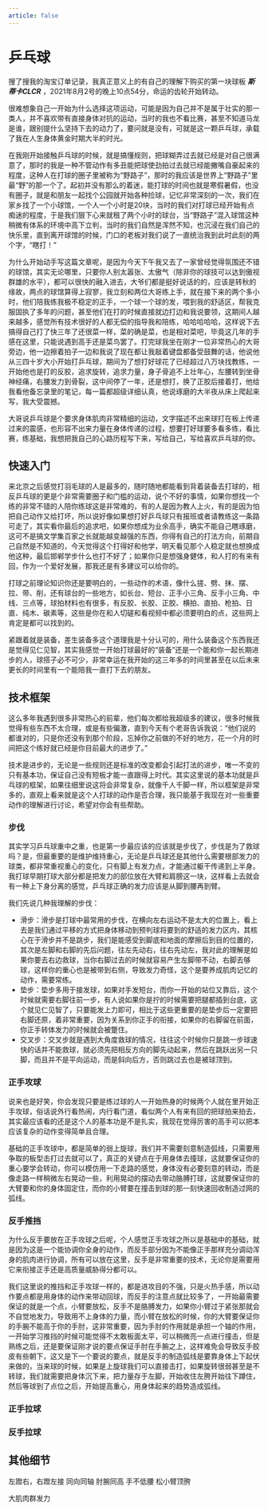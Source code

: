 ```yaml
---
article: false
---
```


# 乒乓球
搜了搜我的淘宝订单记录，我真正意义上的有自己的理解下购买的第一块球板 **_斯蒂卡CLCR_** ，2021年8月2号的晚上10点54分，命运的齿轮开始转动。

很难想象自己一开始为什么选择这项运动，可能是因为自己并不是属于壮实的那一类人，并不喜欢带有直接身体对抗的运动，当时的我也不看比赛，甚至不知道马龙是谁，跟别提什么坚持下去的动力了，要问就是没有，可就是这一颗乒乓球，承载了我在人生身体黄金时期大半的时光。

在我刚开始接触乒乓球的时候，就是搞懂规则，把球糊弄过去就已经是对自己很满意了，那时的我是一种不管动作有多丑能把球使劲拍过去就已经能撇嘴自豪起来的程度，这种人在打球的圈子里被称为“野路子”，那时的我应该是世界上“野路子”里最“野”的那一个了。起初并没有那么的着迷，能打球的时间也就是寒假暑假，也没有圈子，就是和朋友一起找个公园就开始各种捡球，记忆非常深刻的一次，我们在家乡找了一个小球馆，一个人一个小时是20块，当时的我们对打球已经开始有点痴迷的程度，于是我们狠下心来就租了两个小时的球台，当“野路子”混入球馆这种稍微有体系的环境中高下立判，当时的我们自然是浑然不知，也沉浸在我们自己的快乐里，直到离开球馆的时候，门口的老板对我们说了一直统治我到此时此刻的两个字，“瞎打！”

为什么开始动手写这篇文章呢，是因为今天下午我又去了一家曾经觉得氛围还不错的球馆，其实无论哪里，只要你人别太嚣张、太傲气（除非你的球技可以达到傲视群雄的水平），都可以很快的融入进去，大爷们都是挺好说话的的，应该是转秋的缘故，两点的球馆算得上寂寥，我立刻和两位大哥练上手，就在接下来的两个多小时，他们陪我练我极不稳定的正手，一个球一个球的发，喂到我的舒适区，帮我克服固执了多年的问题，甚至他们在打的时候直接就边打边和我说要领，这期间人越来越多，感觉所有技术很好的人都无偿的指导我和陪练，哈哈哈哈哈，这样说下去搞得自己打了快三年了还很菜一样，菜的确是菜，也是相对菜吧，毕竟这几年的手感在这里，只能说遇到高手还是菜鸟罢了。打完球我坐在刚才一位非常热心的大哥旁边，他一边擦着拍子一边和我说了现在都让我敲着键盘都备受鼓舞的话，他说他从三四十岁大小开始打乒乓球，期间为了想打好球花了已经超过八万块找教练，一开始他也是打的反胶，追求旋转，追求力量，身子骨追不上壮年心，左腰转到坐骨神经痛，右腰发力到骨裂，这中间停了一年，还是想打，换了正胶后接着打，他给我看他备忘录里的笔记，每一篇都超级详细认真，他说琢磨的大半夜从床上爬起来写，我大受震撼。

大哥说乒乓球是个要求身体肌肉非常精细的运动，文字描述不出来球打在板上传递过来的震感，也形容不出来力量在身体传递的过程，想要打好球要多看多练，看比赛，练基础，我想把我自己的心路历程写下来，写给自己，写给喜欢乒乓球的你。

## 快速入门
来北京之后感觉打羽毛球的人是最多的，随时随地都能看到背着装备去打球的，相反乒乓球的更是个非常需要圈子和门槛的运动，说个不好的事情，如果你想找一个练的非常不错的人陪你练球这是非常难的，有的人是因为教人上火，有的是因为怕把自己动作又给打坏，所以说好像如果想打好乒乓球只有报班或者请教练这一条路可走了，其实看你最后的追求吧，如果你想成为业余高手，确实不能自己瞎琢磨，这可不是搞文学集百家之长就能越变越强的东西，你得有自己的打法方向，前期自己自然是不知道的，今天觉得这个打得好和他学，明天看见那个人稳定就也想换成他这种，最后邯郸学步什么也打不好了；如果你只是想强身健体，和人打的有来有回，作为一个爱好发展，那我还是有多建议可以给你的。

打球之前理论知识你还是要明白的，一些动作的术语，像什么搓、劈、抹、摆、拉、带、削，还有球台的一些地方，如长台、短台、正手小三角、反手小三角、中线、三点等，球拍材料也有很多，有反胶、长胶、正胶、横拍、直拍、枪拍、日直、纯木、碳素等，这些是你在和人切磋和看视频中都必须要明白的点，这些网上肯定是都可以找到的。

紧跟着就是装备，差生装备多这个道理我是十分认可的，用什么装备这个东西我还是觉得见仁见智，其实我感觉一开始打球最好的“装备”还是一个能和你一起长期进步的人，球搭子必不可少，非常幸运在我开始的这三年多的时间里甚至在以后未来更长的时间里有一个能陪我一直打下去的朋友。

## 技术框架
这么多年我遇到很多非常热心的前辈，他们每次都给我超级多的建议，很多时候我觉得有些东西不太合理，或是有些偏激，直到今天有个老哥告诉我说：“他们说的都谁对的，只是你还没有到那个阶段，忘掉你之前做的不好的地方，花一个月的时间把这个练好就已经是你目前最大的进步了。”

技术是进步的，无论是一些规则还是标准的改变都会引起打法的进步，唯一不变的只有基本功，保证自己没有短板才能一直跟得上时代。其实这里说的基本功就是乒乓球的框架，如果往细里说这将会非常复杂，就像千人千脚一样，所以框架是非常多的，直观上看来就是这个人打球的动作是否合理，我只能基于我现在对一些重要动作的理解进行讨论，希望对你会有些帮助。

### 步伐
其实学习乒乓球重中之重，也是第一步最应该的应该就是步伐了，步伐是为了救球吗？是，但最重要的是维护维持重心，无论是乒乓球还是其他什么需要根部发力的球类，都非常重视重心的变化，只有脚上有发力点，才能通过躯干传递到上半身。我打球早期打球大部分都是把发力的部位放在大臂和肩膀这一块，这样看上去就会有一种上下身分离的感觉，乒乓球正确的发力应该是从脚到腰再到臂。

我们先说几种我理解的步伐：
- 滑步：滑步是打球中最常用的步伐，在横向左右运动不是太大的位置上，看上去是我们通过平移的方式把身体移动到预判球将要到的舒适的发力区内，其核心在于滑步并不是跳步，我们是能感受到脚底和地面的摩擦后到目的位置的，其次是左脚和右脚的先后问题，往左先动右，往右先动左，我对此的理解是如果你要去右边救球，当你右脚过去的时候就容易产生左脚带不动，右脚去够球，这样你的重心也是被带到右侧，导致发力奇怪，这个是要养成肌肉记忆的动作，需要常练。
- 垫步：垫步多用于接发球，如果对手发短台，而你一开始的站位又靠后，这个时候就需要右脚往前一步，有人说如果你是拧的时候需要把腿都插到台底，这个就见仁见智了，只要能发上力即可，相比于这些更重要的是垫步后一定要把右脚还原，着非常重要，因为关系到你正手的衔接，如果你的右脚留在前面，你正手转体发力的时候就会被蹩住。
- 交叉步：交叉步就是遇到大角度救球的情况，往往这个时候你只是跳一步球速快的话并不能救球，就必须先把相反方向的脚先动起来，然后在跳跃出另一只脚，而且并不是平向运动，而是斜向后方，否则跳过去也是被球顶到。

### 正手攻球
说来也是好笑，你会发现只要是练过球的人一开始热身的时候两个人就在里开始正手攻球，俗话说外行看热闹，内行看门道，看似两个人有来有回的把球拍来拍去，其实最应该看的还是这个人的基本功是不是扎实，我现在觉得厉害的高手可以把本应该复杂的动作变得简单且合理。

基础的正手攻球中，都是简单的弱上旋球，我们并不需要刻意制造弧线，只需要用争取的板型击打过去就可以了，真正的关键点在于用身体去撞球，这就要保证你的重心要学会转动，你可以模仿用一下走路的感觉，身体没有必要刻意的转动，而是像走路一样稍微左右晃动一些，利用晃动的摆动去带动胳膊打球，这就要保证你的大臂要和你的身体固定住，而你的小臂要在撞击到球的那一刻快速回收制造过网的弧线。

### 反手推挡
为什么反手要放在正手攻球之后呢，个人感觉正手攻球之所以是基础中的基础，就是因为这是一个能协调你全身的动作，而反手部分因为不能像正手那样充分调动浑身的肌肉进行协调，所有可以放在这里，反手是非常重要的技术，无论你是需要用它来衔接正手还是高质量威胁得分都可以。

我们这里说的推挡和正手攻球一样的，都是进攻目的不强，只是火热手感，所以动作要点都是用身体的动作来带动回球，而反手的注意点就比较多了，一开始最需要保证的就是一个点，小臂要放松，反手不是胳膊发力，如果你小臂过于紧张那就会不自觉地发力，导致用不上身体的力量，而小臂在放松的时候，你的大臂要保证你的手腕不能高于你的手肘，这非常重要，因为手肘的作用就是承担一个轴的作用，一开始学习推挡的时候可能觉得不太敢板面太平，可以稍微亮一点进行撞击，但是熟练之后，还是要保证刚才说的要点保证手肘在手腕之上，这样难免会导致反手胶皮有些朝下，这又是下一个要说的要点，就是反手的制造弧线是要靠身体上下起伏来做的，当来球的时候，如果是上旋球我们可以直接击打，如果旋转很弱甚至是不转球，我们就需要把身体沉下来，把力量存于左脚，开始收住左胯开始往下蹲住，然后等球到了点位之后，开始提高重心，用身体起来的趋势造成弧线。

### 正手拉球

### 反手拉球

## 其他细节
左蹬右，右蹬左接
同向同轴
肘腕同高
手不低腰
松小臂顶胯

大肌肉群发力